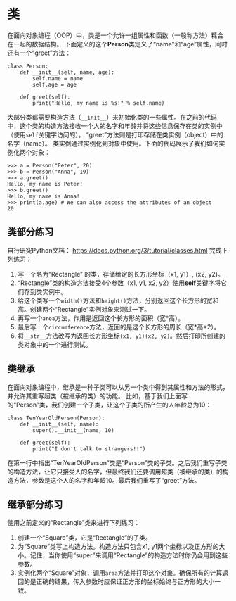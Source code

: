 # 类

在面向对象编程（OOP）中，类是一个允许一组属性和函数（一般称方法）糅合在一起的数据结构。
下面定义的这个**Person**类定义了“name”和“age”属性，同时还有一个“greet”方法：
```
class Person:
    def __init__(self, name, age):
        self.name = name
        self.age = age
    
    def greet(self):
        print("Hello, my name is %s!" % self.name)
```
大部分类都需要构造方法（`__init__`）来初始化类的一些属性。在之前的代码中，这个类的构造方法接收一个人的名字和年龄并将这些信息保存在类的实例中（使用`self`关键字访问的）。
“greet”方法则是打印存储在类实例（object）中的名字（name）。
类实例通过实例化到对象中使用。下面的代码展示了我们如何实例化两个对象：
```
>>> a = Person("Peter", 20)
>>> b = Person("Anna", 19)
>>> a.greet()
Hello, my name is Peter!
>>> b.greet()
Hello, my name is Anna!
>>> print(a.age) # We can also access the attributes of an object
20
```

## 类部分练习

自行研究Python文档：  https://docs.python.org/3/tutorial/classes.html 完成下列练习：
1. 写一个名为“Rectangle” 的类，存储给定的长方形坐标（x1, y1）, (x2, y2)。
2. “Rectangle”类的构造方法接受4个参数（x1, y1, x2, y2）使用**self**关键字将它们存到类实例中。
3. 给这个类写一个`width()`方法和`height()`方法，分别返回这个长方形的宽和高。创建两个“Rectangle”实例对象来测试一下。
4. 再写一个`area`方法，作用是返回这个长方形的面积（宽\*高）。
5. 最后写一个`circumference`方法，返回的是这个长方形的周长（宽\*高\*2）。
6. 将`__str__`方法改写为返回长方形坐标`(x1, y1)(x2, y2)`。然后打印所创建的类对象中的一个进行测试。

## 类继承

在面向对象编程中，继承是一种子类可以从另一个类中得到其属性和方法的形式，并允许其重写超类（被继承的类）的功能。
比如，基于我们上面写的“Person”类，我们创建一个子类，让这个子类的所产生的人年龄总为10：
```
class TenYearOldPerson(Person):
    def __init__(self, name):
        super().__init__(name, 10)

    def greet(self):
        print("I don't talk to strangers!!")
```
在第一行中指出“TenYearOldPerson”类是“Person”类的子类。之后我们重写子类的构造方法，让它只接受人的名字，但最终我们还要调用超类（被继承的类）的构造方法，参数是这个人的名字和年龄10。最后我们重写了“greet”方法。

## 继承部分练习

使用之前定义的“Rectangle”类来进行下列练习：
1. 创建一个“Square”类，它是“Rectangle”的子类。
2. 为“Square”类写上构造方法。构造方法只包含x1, y1两个坐标以及正方形的大小。记住，当你使用“super”来调用“Rectangle”的构造方法时你仍会用到这些参数。
3. 实例化两个“Square”对象，调用`area`方法并打印这个对象。确保所有的计算返回的是正确的结果，传入参数时应保证正方形的坐标始终与正方形的大小一致。

